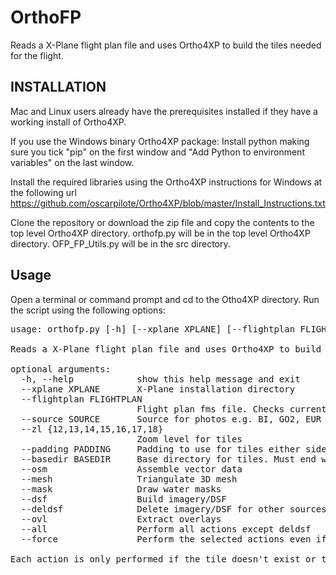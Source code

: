 # OrthoFP

Reads a X-Plane flight plan file and uses Ortho4XP to build the tiles needed for the flight.


## INSTALLATION

Mac and Linux users already have the prerequisites installed if they have a working install of Ortho4XP.

If you use the Windows binary Ortho4XP package:
Install python making sure you tick "pip" on the first window and "Add Python to environment variables" on the last window.

Install the required libraries using the Ortho4XP instructions for Windows at the following url
https://github.com/oscarpilote/Ortho4XP/blob/master/Install_Instructions.txt

Clone the repository or download the zip file and copy the contents to the top level Ortho4XP directory.
orthofp.py will be in the top level Ortho4XP directory.
OFP_FP_Utils.py will be in the src directory.


## Usage

Open a terminal or command prompt and cd to the Otho4XP directory.
Run the script using the following options:

<pre>
usage: orthofp.py [-h] [--xplane XPLANE] [--flightplan FLIGHTPLAN] [--source SOURCE] [--zl {12,13,14,15,16,17,18}] [--padding PADDING] [--basedir BASEDIR] [--osm] [--mesh] [--mask] [--dsf] [--deldsf] [--ovl] [--all] [--force]

Reads a X-Plane flight plan file and uses Ortho4XP to build the tiles needed for the flight.

optional arguments:
  -h, --help            show this help message and exit
  --xplane XPLANE       X-Plane installation directory
  --flightplan FLIGHTPLAN
                        Flight plan fms file. Checks current directory then x-plane "Output/FMS plans" directory if no path is included
  --source SOURCE       Source for photos e.g. BI, GO2, EUR etc
  --zl {12,13,14,15,16,17,18}
                        Zoom level for tiles
  --padding PADDING     Padding to use for tiles either side of flight plan. Integer greater than or equal to 0. Default: 0
  --basedir BASEDIR     Base directory for tiles. Must end with '/'. Default: ortho4xp/Tiles/
  --osm                 Assemble vector data
  --mesh                Triangulate 3D mesh
  --mask                Draw water masks
  --dsf                 Build imagery/DSF
  --deldsf              Delete imagery/DSF for other sources and/or zoom levels
  --ovl                 Extract overlays
  --all                 Perform all actions except deldsf
  --force               Perform the selected actions even if the tile exists

Each action is only performed if the tile doesn't exist or the --force option is used.
</pre>